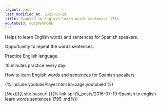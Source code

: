 ```yaml
---
layout: post
last_modified_at: 2021-03-29
title: Spanish to English learn words sentences 1713 
youtubeId: vOzpVpVMGNE
---
```

 
 
Helps to learn English words and sentences for Spanish speakers.

Opportunitiy to repeat the words sentences. 

Practice English language. 
 
10 minutes practice every day. 
 
How to learn English words and sentences for Spanish speakers 
 
{% include youtubePlayer.html id=page.youtubeId %}
 
 
[Next]({{ site.baseurl }}{% link  split1/_posts/2016-07-10-Spanish to english learn words sentences 1795 .md%})
 

